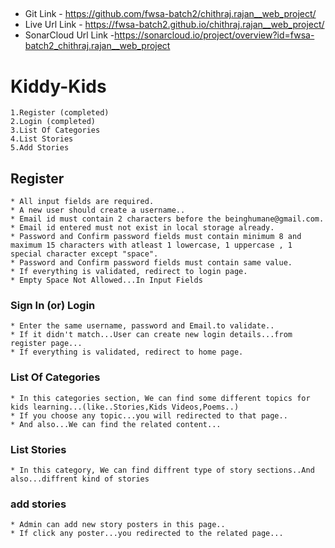 ##
* Git Link - https://github.com/fwsa-batch2/chithraj.rajan__web_project/
* Live Url Link - https://fwsa-batch2.github.io/chithraj.rajan__web_project/
* SonarCloud Url Link -https://sonarcloud.io/project/overview?id=fwsa-batch2_chithraj.rajan__web_project
# Kiddy-Kids

	1.Register (completed)
	2.Login (completed)
	3.List Of Categories
	4.List Stories
	5.Add Stories

## Register

	* All input fields are required.
	* A new user should create a username..
	* Email id must contain 2 characters before the beinghumane@gmail.com.
	* Email id entered must not exist in local storage already.
	* Password and Confirm password fields must contain minimum 8 and maximum 15 characters with atleast 1 lowercase, 1 uppercase , 1 special character except "space".
	* Password and Confirm password fields must contain same value.
	* If everything is validated, redirect to login page.
	* Empty Space Not Allowed...In Input Fields

### Sign In (or) Login
	* Enter the same username, password and Email.to validate..
	* If it didn't match...User can create new login details...from register page...
	* If everything is validated, redirect to home page.

### List Of Categories
	* In this categories section, We can find some different topics for kids learning...(like..Stories,Kids Videos,Poems..) 
	* If you choose any topic...you will redirected to that page..
	* And also...We can find the related content...

### List Stories
	* In this category, We can find diffrent type of story sections..And also...diffrent kind of stories

### add stories
	* Admin can add new story posters in this page..
	* If click any poster...you redirected to the related page... 

